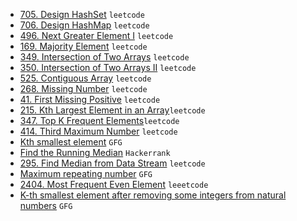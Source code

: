 - [705. Design HashSet](https://leetcode.com/problems/design-hashset/) `leetcode`
- [706. Design HashMap](https://leetcode.com/problems/design-hashmap/) `leetcode`
- [496. Next Greater Element I](https://leetcode.com/problems/next-greater-element-i/) `leetcode`
- [169. Majority Element](https://leetcode.com/problems/majority-element/) `leetcode`
- [349. Intersection of Two Arrays](https://leetcode.com/problems/intersection-of-two-arrays/) `leetcode`
- [350. Intersection of Two Arrays II](https://leetcode.com/problems/intersection-of-two-arrays-ii/) `leetcode`
- [525. Contiguous Array](https://leetcode.com/problems/contiguous-array/) `leetcode`
- [268. Missing Number](https://leetcode.com/problems/missing-number/) `leetcode`
- [41. First Missing Positive](https://leetcode.com/problems/first-missing-positive/) `leetcode`
- [215. Kth Largest Element in an Array](https://leetcode.com/problems/kth-largest-element-in-an-array/)`leetcode`
- [347. Top K Frequent Elements](https://leetcode.com/problems/top-k-frequent-elements/)`leetcode`
- [414. Third Maximum Number](https://leetcode.com/problems/third-maximum-number/) `leetcode`
- [Kth smallest element](https://practice.geeksforgeeks.org/problems/kth-smallest-element5635/1?utm_source=gfg&utm_medium=article&utm_campaign=bottom_sticky_on_article) `GFG`
- [Find the Running Median](https://www.hackerrank.com/challenges/find-the-running-median/problem?isFullScreen=true) `Hackerrank`
- [295. Find Median from Data Stream](https://leetcode.com/problems/find-median-from-data-stream/) `leetcode`
- [Maximum repeating number](https://practice.geeksforgeeks.org/problems/maximum-repeating-number4858/1?utm_source=gfg&utm_medium=article&utm_campaign=bottom_sticky_on_article) `GFG`
- [2404. Most Frequent Even Element](https://leetcode.com/problems/most-frequent-even-element/) `leeetcode`
- [K-th smallest element after removing some integers from natural numbers](https://www.geeksforgeeks.org/k-th-smallest-element-removing-integers-natural-numbers/) `GFG`
